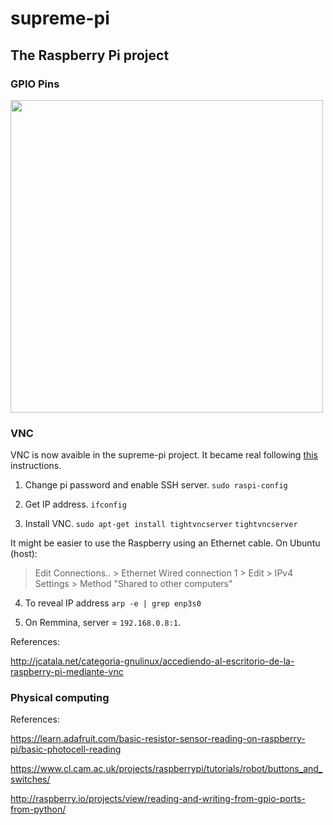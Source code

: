# supreme-pi
## The Raspberry Pi project

### GPIO Pins
<img src="http://i.stack.imgur.com/Ct2JG.png" width="500">

### VNC

VNC is now avaible in the supreme-pi project. It became real following [this](http://computers.tutsplus.com/tutorials/take-control-of-your-raspberry-pi-using-your-mac-pc-ipad-or-phone--mac-54603) instructions.

1. Change pi password and enable SSH server.
``sudo raspi-config``

2. Get IP address.
``ifconfig``

3. Install VNC.
``sudo apt-get install tightvncserver``
``tightvncserver``

It might be easier to use the Raspberry using an Ethernet cable. On Ubuntu (host):
> Edit Connections.. > Ethernet Wired connection 1 > Edit > IPv4 Settings > Method "Shared to other computers"

4. To reveal IP address
``arp -e | grep enp3s0``

5. On Remmina, server = ``192.168.0.8:1``.

References:

http://jcatala.net/categoria-gnulinux/accediendo-al-escritorio-de-la-raspberry-pi-mediante-vnc

### Physical computing

References:

https://learn.adafruit.com/basic-resistor-sensor-reading-on-raspberry-pi/basic-photocell-reading

https://www.cl.cam.ac.uk/projects/raspberrypi/tutorials/robot/buttons_and_switches/

http://raspberry.io/projects/view/reading-and-writing-from-gpio-ports-from-python/
